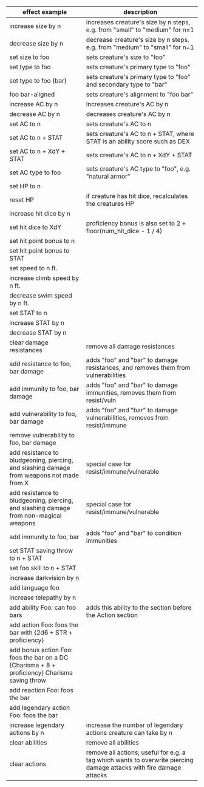 |effect example|description|
|-|-|
|increase size by n|increases creature's size by n steps, e.g. from "small" to "medium" for n=1|
|decrease size by n|decrease creature's size by n steps, e.g. from "medium" to "small" for n=1|
|set size to foo|sets creature's size to "foo"|
|set type to foo|sets creature's primary type to "foo"|
|set type to foo (bar)|sets creature's primary type to "foo" and secondary type to "bar"|
|foo bar-aligned|sets creature's alignment to "foo bar"|
|increase AC by n|increases creature's AC by n|
|decrease AC by n|decreases creature's AC by n|
|set AC to n|sets creature's AC to n|
|set AC to n + STAT|sets creature's AC to n + STAT, where STAT is an ability score such as DEX|
|set AC to n + XdY + STAT|sets creature's AC to n + XdY + STAT|
|set AC type to foo|sets creature's AC type to "foo", e.g. "natural armor"|
|set HP to n||
|reset HP|if creature has hit dice, recalculates the creatures HP|
|increase hit dice by n||
|set hit dice to XdY|proficiency bonus is also set to 2 + floor(num_hit_dice - 1 / 4)|
|set hit point bonus to n||
|set hit point bonus to STAT||
|set speed to n ft.||
|increase climb speed by n ft.||
|decrease swim speed by n ft.||
|set STAT to n||
|increase STAT by n||
|decrease STAT by n||
|clear damage resistances|remove all damage resistances|
|add resistance to foo, bar damage|adds "foo" and "bar" to damage resistances, and removes them from vulnerabilities|
|add immunity to foo, bar damage|adds "foo" and "bar" to damage immunities, removes them from resist/vuln|
|add vulnerability to foo, bar damage|adds "foo" and "bar" to damage vulnerabilities, removes from resist/immune|
|remove vulnerability to foo, bar damage||
|add resistance to bludgeoning, piercing, and slashing damage from weapons not made from X|special case for resist/immune/vulnerable|
|add resistance to bludgeoning, piercing, and slashing damage from non-magical weapons|special case for resist/immune/vulnerable|
|add immunity to foo, bar|adds "foo" and "bar" to condition immunities|
|set STAT saving throw to n + STAT||
|set foo skill to n + STAT||
|increase darkvision by n||
|add language foo||
|increase telepathy by n||
|add ability Foo: can foo bars |adds this ability to the section before the Action section|
|add action Foo: foos the bar with {2d6 + STR + proficiency}||
|add bonus action Foo: foos the bar on a DC {Charisma + 8 + proficiency} Charisma saving throw||
|add reaction Foo: foos the bar||
|add legendary action Foo: foos the bar||
|increase legendary actions by n|increase the number of legendary actions creature can take by n|
|clear abilities|remove all abilities|
|clear actions|remove all actions; useful for e.g. a tag which wants to overwrite piercing damage attacks with fire damage attacks|